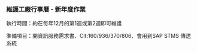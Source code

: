 
### 維護工廠行事曆 - 新年度作業

執行時間：約在每年12月的第1週或第2週即可維護

準備項目：開資訊服務需求書、Clt:160/936/370/806、會用到SAP STMS 傳送系統


